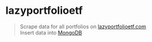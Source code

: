 # lazyportfolioetf

> Scrape data for all portfolios on [lazyportfolioetf.com](http://www.lazyportfolioetf.com/)<br/>
> Insert data into [MongoDB](https://www.mongodb.com/atlas)